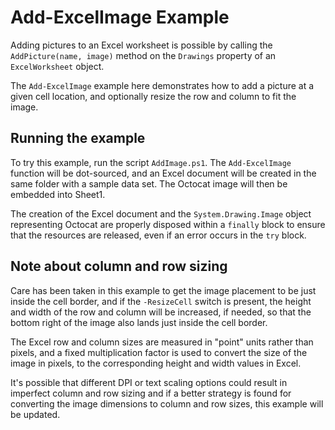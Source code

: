 # Add-ExcelImage Example

Adding pictures to an Excel worksheet is possible by calling the `AddPicture(name, image)`
method on the `Drawings` property of an `ExcelWorksheet` object.

The `Add-ExcelImage` example here demonstrates how to add a picture at a given
cell location, and optionally resize the row and column to fit the image.

## Running the example

To try this example, run the script `AddImage.ps1`. The `Add-ExcelImage`
function will be dot-sourced, and an Excel document will be created in the same
folder with a sample data set. The Octocat image will then be embedded into
Sheet1.

The creation of the Excel document and the `System.Drawing.Image` object
representing Octocat are properly disposed within a `finally` block to ensure
that the resources are released, even if an error occurs in the `try` block.

## Note about column and row sizing

Care has been taken in this example to get the image placement to be just inside
the cell border, and if the `-ResizeCell` switch is present, the height and width
of the row and column will be increased, if needed, so that the bottom right of
the image also lands just inside the cell border.

The Excel row and column sizes are measured in "point" units rather than pixels,
and a fixed multiplication factor is used to convert the size of the image in
pixels, to the corresponding height and width values in Excel.

It's possible that different DPI or text scaling options could result in
imperfect column and row sizing and if a better strategy is found for converting
the image dimensions to column and row sizes, this example will be updated.
